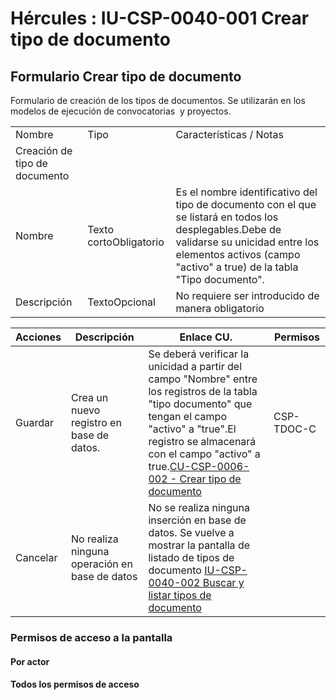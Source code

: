 # Hércules : IU\-CSP\-0040\-001 Crear tipo de documento



## Formulario Crear tipo de documento

Formulario de creación de los tipos de documentos. Se utilizarán en los modelos de ejecución de convocatorias  y proyectos.



|  | | |
| --- | --- | --- |
| Nombre | Tipo | Características / Notas |
| Creación de tipo de documento | | |
| Nombre | Texto cortoObligatorio | Es el nombre identificativo del tipo de documento con el que se listará en todos los desplegables.Debe de validarse su unicidad entre los elementos activos (campo "activo" a true) de la tabla "Tipo documento". |
| Descripción | TextoOpcional | No requiere ser introducido de manera obligatorio |



| Acciones | Descripción | Enlace CU. | Permisos |
| --- | --- | --- | --- |
| Guardar | Crea un nuevo registro en base de datos. | Se deberá verificar la unicidad a partir del campo "Nombre" entre los registros de la tabla "tipo documento" que tengan el campo "activo" a "true".El registro se almacenará con el campo "activo" a true.[CU\-CSP\-0006\-002 \- Crear tipo de documento](https://confluence.um.es/confluence/pages/createpage.action?spaceKey=HERCULES&title=CU-CSP-0006-002+-+Crear+tipo+de+documento&linkCreation=true&fromPageId=597852572 "/confluence/pages/createpage.action?spaceKey=HERCULES&title=CU-CSP-0006-002+-+Crear+tipo+de+documento&linkCreation=true&fromPageId=597852572") | CSP\-TDOC\-C |
| Cancelar | No realiza ninguna operación en base de datos | No se realiza ninguna inserción en base de datos. Se vuelve a mostrar la pantalla de listado de tipos de documento [IU\-CSP\-0040\-002 Buscar y listar tipos de documento](/hercules/sgi-sistema-de-gestion-de-investigacion/requisitos-y-analisis-funcional/analisis-funcional-sgi-hercules/csp-modulo-de-convocatorias-ayudas-solicitudes-proyectos-y-contratos-y-grupos-de-investigacion/csp-interfaz-de-usuario/iu-csp-0040-gestion-de-tipos-de-documento/iu-csp-0040-002-buscar-y-listar-tipos-de-documento.md "/hercules/sgi-sistema-de-gestion-de-investigacion/requisitos-y-analisis-funcional/analisis-funcional-sgi-hercules/csp-modulo-de-convocatorias-ayudas-solicitudes-proyectos-y-contratos-y-grupos-de-investigacion/csp-interfaz-de-usuario/iu-csp-0040-gestion-de-tipos-de-documento/iu-csp-0040-002-buscar-y-listar-tipos-de-documento.md") |  |

  


### Permisos de acceso a la pantalla

#### Por actor

#### Todos los permisos de acceso




